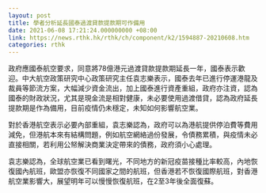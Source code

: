 ```yaml
---
layout: post
title: 學者分析延長國泰過渡貸款提款期可作備用
date: 2021-06-08 17:21:24.000000000 +08:00
link: https://news.rthk.hk/rthk/ch/component/k2/1594887-20210608.htm
categories: rthk
---
```


政府應國泰航空要求，同意將78億港元過渡貸款提款期延長一年，國泰表示歡迎。中大航空政策研究中心政策研究主任袁志樂表示，國泰去年已進行停運港龍及裁員等節流方案，大幅減少資金流出，加上國泰進行資產重組，政府亦注資，認為國泰的財政狀況，尤其是現金流是相對健康，未必要使用過渡借貸，認為政府延長提款期是作為備用，目前疫情仍未穩定，未知如何影響航空業。

對於香港航空表示必要內部重組，袁志樂認為，政府可以為港航提供停泊費等費用減免，但港航本來有結構問題，例如航空網絡過份發展，令債務累積，與疫情未必直接相關，若利用公帑解決商業決定帶來的債務，政府須小心處理。

袁志樂認為，全球航空業已看到曙光，不同地方的新冠疫苗接種比率較高，內地恢復國內航班，歐盟亦恢復不同國家之間的航班，但香港若不恢復國際航班，對香港航空業影響大，展望明年可以慢慢恢復航班，在2至3年後全面復蘇。
